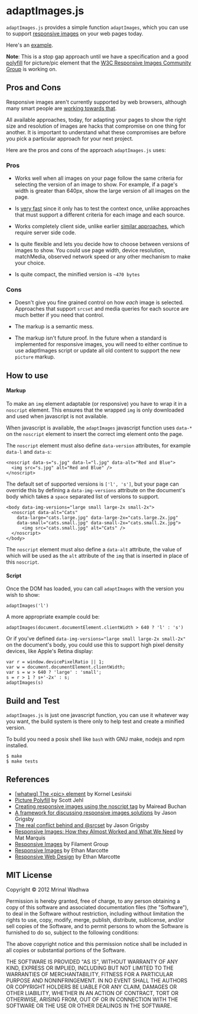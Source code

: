adaptImages.js
===============

`adaptImages.js` provides a simple function `adaptImages`, which you can use to support [responsive images](http://unstoppablerobotninja.com/entry/responsive-images/) on your web pages today.

Here's an [example](http://mrinalwadhwa.github.com/adaptImages).

__Note__: This is a stop gap approach until we have a specification and a good [polyfill](http://remysharp.com/2010/10/08/what-is-a-polyfill/) for picture/pic element that the [W3C Responsive Images Community Group](http://www.w3.org/community/respimg/) is working on.


## Pros and Cons

Responsive images aren't currently supported by web browsers, although many smart people are [working towards that](http://www.w3.org/community/respimg/). 

All available approaches, today, for adapting your pages to show the right size and resolution of images are hacks that compromise on one thing for another. It is important to understand what these compromises are before you pick a particular approach for your next project.

Here are the pros and cons of the approach `adaptImages.js` uses:

### Pros
- Works well when all images on your page follow the same criteria for selecting the version of an image to show. For example, if a page's width is greater than 640px, show the large version of all images on the page.

- Is [very fast](tests/perftest.html) since it only has to test the context once, unlike approaches that must support a different criteria for each image and each source.

- Works completely client side, unlike earlier [similar approaches](https://github.com/filamentgroup/Responsive-Images), which require server side code.

- Is quite flexible and lets you decide how to choose between versions of images to show. You could use page width, device resolution, matchMedia, observed network speed or any other mechanism to make your choice. 

- Is quite compact, the minified version is `~470 bytes`

### Cons

- Doesn't give you fine grained control on how _each_ image is selected. Approaches that support `srcset` and media queries for each source are much better if you need that control.

- The markup is a semantic mess.

- The markup isn't future proof. In the future when a standard is implemented for responsive images, you will need to either continue to use adaptImages script or update all old content to support the new `picture` markup.

## How to use

#### Markup
To make an `img` element adaptable (or responsive) you have to wrap it in a `noscript` element. This ensures that the wrapped `img` is only downloaded and used when javascript is not available.

When javascript is available, the `adaptImages` javascript function uses `data-*` on the `noscript` element to insert the correct img element onto the page.

The `noscript` element must also define `data-version` attributes, for example `data-l` and `data-s`:
````
<noscript data-s="s.jpg" data-l="l.jpg" data-alt="Red and Blue">
  <img src="s.jpg" alt="Red and Blue" />
</noscript>
````
The default set of supported versions is `['l', 's']`, but your page can override this by defining a `data-img-versions` attribute on the document's body which takes a `space` separated list of versions to support.
````
<body data-img-versions="large small large-2x small-2x">
  <noscript data-alt="Cats"
    data-large="cats.large.jpg" data-large-2x="cats.large.2x.jpg"
    data-small="cats.small.jpg" data-small-2x="cats.small.2x.jpg">
      <img src="cats.small.jpg" alt="Cats" />
  </noscript>
</body>
````
The `noscript` element must also define a `data-alt` attribute, the value of which will be used as the `alt` attribute of the `img` that is inserted in place of this `noscript`.

#### Script
Once the DOM has loaded, you can call `adaptImages` with the version you wish to show:
````
adaptImages('l')
````
A more appropriate example could be:
````
adaptImages(document.documentElement.clientWidth > 640 ? 'l' : 's')
````
Or if you've defined `data-img-versions="large small large-2x small-2x"` on the document's body, you could use this to support high pixel density devices, like Apple's Retina display:
````
var r = window.devicePixelRatio || 1;
var w = document.documentElement.clientWidth;
var s = w > 640 ? 'large' : 'small';
s = r > 1 ? s+'-2x' : s;
adaptImages(s)
````

## Build and Test

`adaptImages.js` is just one javascript function, you can use it whatever way you want, the build system is there only to help test and create a minified version.

To build you need a posix shell like `bash` with GNU make, nodejs and npm installed.
````
$ make
$ make tests
````

## References

- [\[whatwg\] The \<pic\> element](http://lists.whatwg.org/pipermail/whatwg-whatwg.org/2012-May/036242.html) by Kornel Lesiński
- [Picture Polyfill](http://www.w3.org/community/respimg/2012/03/15/polyfilling-picture-without-the-overhead/) by Scott Jehl
- [Creating responsive images using the noscript tag](http://www.headlondon.com/our-thoughts/technology/posts/creating-responsive-images-using-the-noscript-tag) by Mairead Buchan
- [A framework for discussing responsive images solutions](http://blog.cloudfour.com/a-framework-for-discussing-responsive-images-solutions/) by Jason Grigsby
- [The real conflict behind <picture> and @srcset](http://blog.cloudfour.com/the-real-conflict-behind-picture-and-srcset/) by Jason Grigsby
- [Responsive Images: How they Almost Worked and What We Need](http://www.alistapart.com/articles/responsive-images-how-they-almost-worked-and-what-we-need/) by Mat Marquis
- [Responsive Images](https://github.com/filamentgroup/Responsive-Images) by Filament Group 
- [Responsive Images](http://unstoppablerobotninja.com/entry/responsive-images/)  by Ethan Marcotte
- [Responsive Web Design](http://www.alistapart.com/articles/responsive-web-design) by Ethan Marcotte

## MIT License

Copyright &copy; 2012 Mrinal Wadhwa

Permission is hereby granted, free of charge, to any person
obtaining a copy of this software and associated documentation
files (the "Software"), to deal in the Software without
restriction, including without limitation the rights to use,
copy, modify, merge, publish, distribute, sublicense, and/or sell
copies of the Software, and to permit persons to whom the
Software is furnished to do so, subject to the following
conditions:

The above copyright notice and this permission notice shall be
included in all copies or substantial portions of the Software.

THE SOFTWARE IS PROVIDED "AS IS", WITHOUT WARRANTY OF ANY KIND,
EXPRESS OR IMPLIED, INCLUDING BUT NOT LIMITED TO THE WARRANTIES
OF MERCHANTABILITY, FITNESS FOR A PARTICULAR PURPOSE AND
NONINFRINGEMENT. IN NO EVENT SHALL THE AUTHORS OR COPYRIGHT
HOLDERS BE LIABLE FOR ANY CLAIM, DAMAGES OR OTHER LIABILITY,
WHETHER IN AN ACTION OF CONTRACT, TORT OR OTHERWISE, ARISING
FROM, OUT OF OR IN CONNECTION WITH THE SOFTWARE OR THE USE OR
OTHER DEALINGS IN THE SOFTWARE.